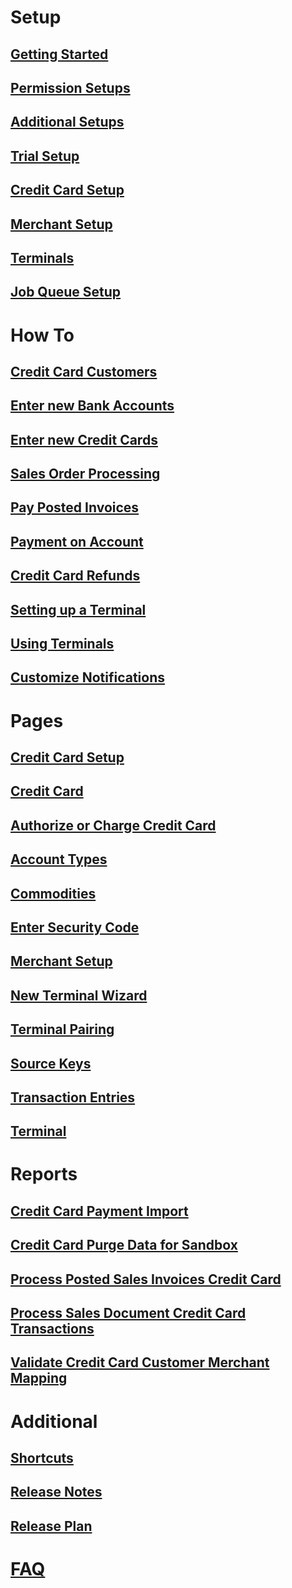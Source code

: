 # Setup

## [Getting Started](getting-started.md)

## [Permission Setups](permission-setups.md)

## [Additional Setups](additional-setups.md)

## [Trial Setup](trial-setup.md)

## [Credit Card Setup](credit-card-setup.md)

## [Merchant Setup](merchant-setup.md)

## [Terminals](terminal-setup.md)

## [Job Queue Setup](job-queue-setup.md)

# How To

## [Credit Card Customers](how-to-credit-card-customers.md)

## [Enter new Bank Accounts](how-to-enter-new-bank-accounts.md)

## [Enter new Credit Cards](how-to-enter-new-credit-cards.md)

## [Sales Order Processing](how-to-sales-order-processing.md)

## [Pay Posted Invoices](how-to-pay-posted-invoices.md)

## [Payment on Account](how-to-payment-on-account.md)

## [Credit Card Refunds](how-to-credit-card-refunds.md)

## [Setting up a Terminal](how-to-setup-terminal.md)

## [Using Terminals](how-to-using-terminals.md)

## [Customize Notifications](how-to-customize-notifications.md)

<!--
## [Customizing Sign up Email](how-to-customize-signup-email.md)

## [Product Tour](how-to-product-tour.md)

-->

# Pages

## [Credit Card Setup](page-credit-card-setup.md)

## [Credit Card](page-credit-card.md)

## [Authorize or Charge Credit Card](page-authorize-credit-card.md)

## [Account Types](page-credit-card-types.md)

## [Commodities](page-credit-card-commodity.md)

## [Enter Security Code](page-enter-security-code.md)

## [Merchant Setup](page-credit-card-merchant.md)

## [New Terminal Wizard](page-credit-card-new-terminal-wizard.md)

## [Terminal Pairing](page-credit-card-terminal-pairing.md)

## [Source Keys](page-credit-card-source-keys.md)

## [Transaction Entries](page-transaction-entries.md)

## [Terminal](page-terminal.md)

# Reports

## [Credit Card Payment Import](report-credit-card-payment-import.md)

## [Credit Card Purge Data for Sandbox](report-credit-card-purge-for-sandbox.md)

## [Process Posted Sales Invoices Credit Card](report-posted-sales-invoices-credit-card.md)

## [Process Sales Document Credit Card Transactions](report-sales-document-credit-card-transactions.md)

## [Validate Credit Card Customer Merchant Mapping](report-validate-credit-card-customer-merchant-mapping.md)

<!--
# Developer

## [Credit Card API](credit-card-api.md)
-->

# Additional

## [Shortcuts](shortcuts.md)

## [Release Notes](release-notes.md)

## [Release Plan](release-plan.md)

# [FAQ](faq-index.md)
